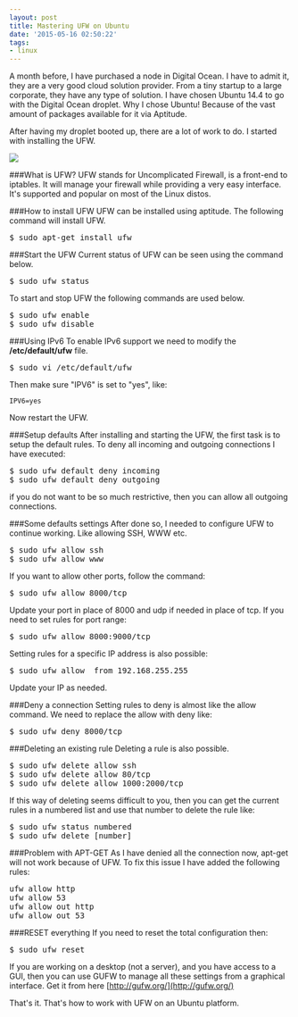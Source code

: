 ```yaml
---
layout: post
title: Mastering UFW on Ubuntu
date: '2015-05-16 02:50:22'
tags:
- linux
---
```


A month before, I have purchased a node in Digital Ocean. I have to admit it, they are a very good cloud solution provider. From a tiny startup to a large corporate, they have any type of solution. I have chosen Ubuntu 14.4 to go with the Digital Ocean droplet. Why I chose Ubuntu! Because of the vast amount of packages available for it via Aptitude.

After having my droplet booted up, there are a lot of work to do. I started with installing the UFW.

![](/content/images/2015/May/Firewall-Installation6.jpg)

###What is UFW?
UFW stands for Uncomplicated Firewall, is a front-end to iptables. It will manage your firewall while providing a very easy interface. It's supported and popular on most of the Linux distos.

###How to install UFW
UFW can be installed using aptitude. The following command will install UFW.

<pre class="brush:shell;">
$ sudo apt-get install ufw
</pre>

###Start the UFW
Current status of UFW can be seen using the command below.
<pre class="brush:shell;">
$ sudo ufw status
</pre>

To start and stop UFW the following commands are used below.
<pre class="brush:shell;">
$ sudo ufw enable
$ sudo ufw disable
</pre>

###Using IPv6
To enable IPv6 support we need to modify the **/etc/default/ufw** file.
<pre class="brush:shell;">
$ sudo vi /etc/default/ufw
</pre>
Then make sure "IPV6" is set to "yes", like:
```
IPV6=yes
```
Now restart the UFW.

###Setup defaults
After installing and starting the UFW, the first task is to setup the default rules. To deny all incoming and outgoing connections I have executed:
<pre class="brush:shell;">
$ sudo ufw default deny incoming
$ sudo ufw default deny outgoing
</pre>

if you do not want to be so much restrictive, then you can allow all outgoing connections.

###Some defaults settings
After done so, I needed to configure UFW to continue working. Like allowing SSH, WWW etc.
<pre class="brush:shell;">
$ sudo ufw allow ssh
$ sudo ufw allow www
</pre>

If you want to allow other ports, follow the command:
<pre class="brush:shell;">
$ sudo ufw allow 8000/tcp
</pre>

Update your port in place of 8000 and udp if needed in place of tcp. If you need to set rules for port range:
<pre class="brush:shell;">
$ sudo ufw allow 8000:9000/tcp
</pre>

Setting rules for a specific IP address is also possible:
<pre class="brush:shell;">
$ sudo ufw allow  from 192.168.255.255
</pre>
Update your IP as needed.

###Deny a connection
Setting rules to deny is almost like the allow command. We need to replace the allow with deny like:
<pre class="brush:shell;">
$ sudo ufw deny 8000/tcp
</pre>

###Deleting an existing rule
Deleting a rule is also possible.
<pre class="brush:shell;">
$ sudo ufw delete allow ssh
$ sudo ufw delete allow 80/tcp
$ sudo ufw delete allow 1000:2000/tcp
</pre>
If this way of deleting seems difficult to you, then you can get the current rules in a numbered list and use that number to delete the rule like:
<pre class="brush:shell;">
$ sudo ufw status numbered
$ sudo ufw delete [number]
</pre>

###Problem with APT-GET
As I have denied all the connection now, apt-get will not work because of UFW. To fix this issue I have added the following rules:

<pre class="brush:shell;">
ufw allow http
ufw allow 53
ufw allow out http
ufw allow out 53
</pre>

###RESET everything
If you need to reset the total configuration then:
<pre class="brush:shell;">
$ sudo ufw reset
</pre>

If you are working on a desktop (not a server), and you have access to a GUI, then you can use GUFW to manage all these settings from a graphical interface. Get it from here [http://gufw.org/](http://gufw.org/)

That's it. That's how to work with UFW on an Ubuntu platform.